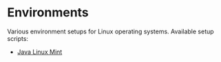 # Environments
Various environment setups for Linux operating systems. Available setup scripts:
- [Java Linux Mint](linux-mint-setup.sh)